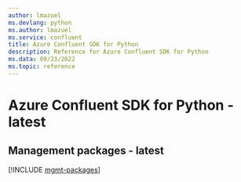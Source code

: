 ```yaml
---
author: lmazuel
ms.devlang: python
ms.author: lmazuel
ms.service: confluent
title: Azure Confluent SDK for Python
description: Reference for Azure Confluent SDK for Python
ms.data: 09/23/2022
ms.topic: reference
---
```

# Azure Confluent SDK for Python - latest

## Management packages - latest
[!INCLUDE [mgmt-packages](confluent-mgmt-index.md)]